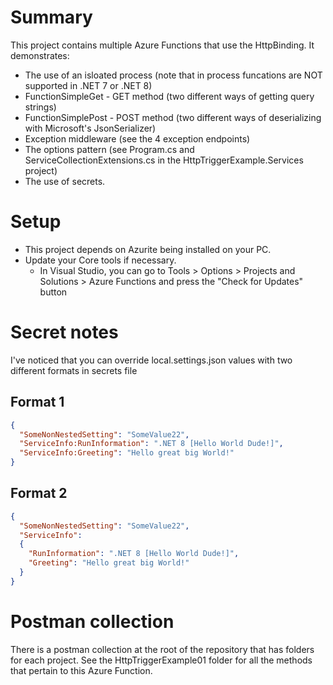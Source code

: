 # Summary
This project contains multiple Azure Functions that use the HttpBinding.  It demonstrates:
- The use of an isloated process (note that in process funcations are NOT supported in .NET 7 or .NET 8)
- FunctionSimpleGet - GET method (two different ways of getting query strings)
- FunctionSimplePost - POST method (two different ways of deserializing with Microsoft's JsonSerializer)
- Exception middleware (see the 4 exception endpoints) 
- The options pattern (see Program.cs and ServiceCollectionExtensions.cs in the HttpTriggerExample.Services project)
- The use of secrets.

# Setup
- This project depends on Azurite being installed on your PC.  
- Update your Core tools if necessary.
  - In Visual Studio, you can go to Tools > Options > Projects and Solutions > Azure Functions and press the "Check for Updates" button

# Secret notes
I've noticed that you can override local.settings.json values with two different formats in secrets file
## Format 1
```json
{
  "SomeNonNestedSetting": "SomeValue22",
  "ServiceInfo:RunInformation": ".NET 8 [Hello World Dude!]",
  "ServiceInfo:Greeting": "Hello great big World!"
}
```

## Format 2
```json
{
  "SomeNonNestedSetting": "SomeValue22",
  "ServiceInfo": 
  {
    "RunInformation": ".NET 8 [Hello World Dude!]",
    "Greeting": "Hello great big World!"
  }
}
```

# Postman collection
There is a postman collection at the root of the repository that has folders for each project.
See the HttpTriggerExample01 folder for all the methods that pertain to this Azure Function.

